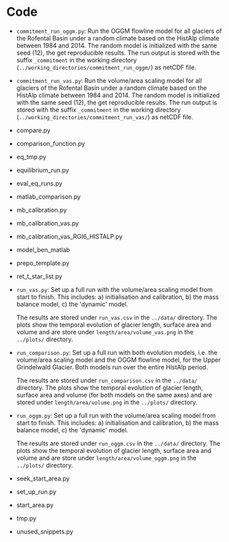 # Code



- `commitment_run_oggm.py`: Run the OGGM flowline model for all glaciers of the Rofental Basin under a random climate based on the HistAlp climate between 1984 and 2014. The random model is initialized with the same seed (12), the get reproducible results. The run output is stored with the suffix `_commitment` in the working directory (`../working_directories/commitment_run_oggm/`) as netCDF file.

- `commitment_run_vas.py`: Run the volume/area scaling model for all glaciers of the Rofental Basin under a random climate based on the HistAlp climate between 1984
  and 2014. The random model is initialized with the same seed (12), the get reproducible results. The run output is stored with the suffix `_commitment` in the working directory (`../working_directories/commitment_run_vas/`) as netCDF file.

- compare.py

- comparison_function.py

- eq_tmp.py

- equilibrium_run.py

- eval_eq_runs.py

- matlab_comparison.py

- mb_calibration.py

- mb_calibration_vas.py

- mb_calibration_vas_RGI6_HISTALP.py

- model_ben_matlab

- prepo_template.py

- ret_t_star_list.py

- `run_vas.py`: Set up a full run with the volume/area scaling model from start to finish. This includes: a) initialisation and calibration, b) the mass balance model, c) the 'dynamic' model. 

  The results are stored under `run_vas.csv` in the `../data/` directory. The plots show the temporal evolution of glacier length, surface area and volume and are store under `length/area/volume_vas.png` in the `../plots/` directory. 

- `run_comparison.py`: Set up a full run with both evolution models, i.e. the volume/area scaling model and the OGGM flowline model, for the Upper Grindelwald Glacier. Both models run over the entire HistAlp period.

  The results are stored under `run_comparison.csv` in the `../data/` directory. The plots show the temporal evolution of glacier length, surface area and volume (for both models on the same axes) and are stored under `length/area/volume.png` in the `../plots/` directory. 

- `run_oggm.py`: Set up a full run with the volume/area scaling model from start to finish. This includes: a) initialisation and calibration, b) the mass balance model, c) the 'dynamic' model. 

  The results are stored under `run_oggm.csv` in the `../data/` directory. The plots show the temporal evolution of glacier length, surface area and volume and are store under `length/area/volume_oggm.png` in the `../plots/` directory. 

- seek_start_area.py

- set_up_run.py

- start_area.py

- tmp.py

- unused_snippets.py